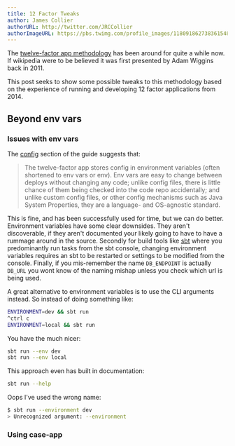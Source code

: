 ```yaml
---
title: 12 Factor Tweaks
author: James Collier
authorURL: http://twitter.com/JRCCollier
authorImageURL: https://pbs.twimg.com/profile_images/1180918627383615488/keqBUzoJ_400x400.jpg
---
```


The [twelve-factor app methodology](https://12factor.net/) has been around for quite a while now.
If wikipedia were to be believed it was first presented by Adam Wiggins back in 2011. 

This post seeks to show some possible tweaks to this methodology based on the experience of running
and developing 12 factor applications from 2014.

## Beyond env vars

### Issues with env vars

The [config](https://12factor.net/config) section of the guide suggests that:

> The twelve-factor app stores config in environment variables (often shortened to env vars or env).
> Env vars are easy to change between deploys without changing any code; unlike config files, there is
> little chance of them being checked into the code repo accidentally; and unlike custom config files,
> or other config mechanisms such as Java System Properties, they are a language- and OS-agnostic standard.

This is fine, and has been successfully used for time, but we can do better. Environment
variables have some clear downsides. They aren't discoverable, if they aren't documented your likely going
to have to have a rummage around in the source. Secondly for build tools like [sbt](https://www.scala-sbt.org/)
where you predominantly run tasks from the sbt console, changing environment variables requires an sbt to be
restarted or settings to be modified from the console. Finally, if you mis-remember the name `DB_ENDPOINT` is actually
`DB_URL` you wont know of the naming mishap unless you check which url is being used.

A great alternative to environment variables is to use the CLI arguments instead.
So instead of doing something like:

```bash
ENVIRONMENT=dev && sbt run
^ctrl c
ENVIRONMENT=local && sbt run
```

You have the much nicer:

```bash
sbt run --env dev
sbt run --env local
```

This approach even has built in documentation:

```bash
sbt run --help
```

Oops I've used the wrong name:

```bash
$ sbt run --environment dev
> Unrecognized argument: --environment
```

### Using case-app
